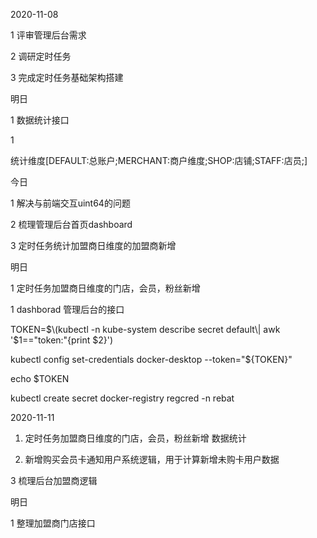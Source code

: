 2020-11-08 

1 评审管理后台需求

2 调研定时任务

3 完成定时任务基础架构搭建

明日

1 数据统计接口

1 



统计维度\[DEFAULT:总账户;MERCHANT:商户维度;SHOP:店铺;STAFF:店员;\]







今日

1 解决与前端交互uint64的问题

2 梳理管理后台首页dashboard

3 定时任务统计加盟商日维度的加盟商新增

明日

1 定时任务加盟商日维度的门店，会员，粉丝新增

1 dashborad 管理后台的接口



TOKEN=$\(kubectl -n kube-system describe secret default\| awk '$1=="token:"{print $2}'\)

kubectl config set-credentials docker-desktop --token="${TOKEN}"

echo $TOKEN



kubectl create secret docker-registry regcred -n rebat

2020-11-11

1. 定时任务加盟商日维度的门店，会员，粉丝新增 数据统计

2. 新增购买会员卡通知用户系统逻辑，用于计算新增未购卡用户数据

3 梳理后台加盟商逻辑

明日

1 整理加盟商门店接口

